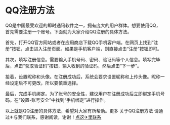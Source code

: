# QQ注册方法

QQ是中国最受欢迎的即时通讯软件之一，拥有庞大的用户群体。想要使用QQ，首先需要注册一个账号。下面就为大家介绍QQ注册的具体方法。

首先，打开QQ官方网站或者在应用商店下载QQ手机客户端。在网页上找到“注册”按钮，点击进入注册页面。如果是手机客户端，则直接点击“注册”按钮即可。

其次，填写注册信息。需要输入手机号码、密码、验证码等个人信息。填写完毕后，点击“获取验证码”按钮，输入收到的验证码，然后点击“下一步”。

接着，设置昵称和头像。在注册成功后，系统会要求设置昵称和上传头像。昵称一经设定后不可更改，所以要慎重选择。

最后，完成手机绑定。为了账号的安全性，建议用户在注册成功后立即绑定手机号码。在“设置-账号安全”中找到“手机绑定”进行操作。

以上就是QQ注册的具体方法，希望对大家有所帮助。更多 关于QQ注册方法 请通过✈与我们联系，感谢阅读，谢谢！[点这✈里联系](https://ads.k02.cc)